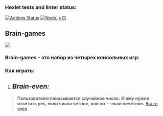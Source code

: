 ### Hexlet tests and linter status:
[![Actions Status](https://github.com/usernaimandrey/frontend-project-lvl1/workflows/hexlet-check/badge.svg)](https://github.com/usernaimandrey/frontend-project-lvl1/actions)
[![Node.js CI](https://github.com/usernaimandrey/frontend-project-lvl1/actions/workflows/node.js.yml/badge.svg)](https://github.com/usernaimandrey/frontend-project-lvl1/actions/workflows/node.js.yml)
## **Brain-games**
<a href="https://codeclimate.com/github/usernaimandrey/frontend-project-lvl1/maintainability"><img src="https://api.codeclimate.com/v1/badges/96bd2726f3fc9b72a08b/maintainability" /></a>

### **Brain-games** - это набор из четырех консольных игр:
### Как играть:
1. ## *Brain-even:*
> **Пользователю показывается случайное число.** 
> **И ему нужно ответить yes, если число чётное,** 
> **или no — если нечётное.**
[Brain-even](https://asciinema.org/a/405124)
